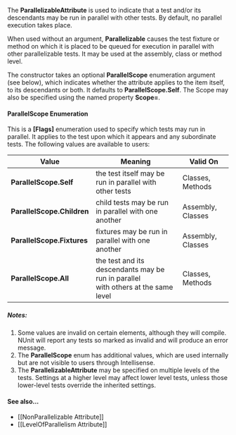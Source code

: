 The **ParallelizableAttribute** is used to indicate that a test and/or its descendants may be run in parallel with other tests. By default, no parallel execution takes place.

When used without an argument, **Parallelizable** causes the test fixture or method on which it is placed to be queued for execution in parallel with other parallelizable tests. It may be used at the assembly, class or method level.

The constructor takes an optional **ParallelScope** enumeration argument (see below), which indicates whether the attribute applies to the item itself, to its descendants or both. It defaults to **ParallelScope.Self**. The Scope may also be specified using the named property **Scope=**.

#### ParallelScope Enumeration

This is a **[Flags]** enumeration used to specify which tests may run in parallel. It applies to the test upon which it appears and any subordinate tests. The following values are available to users:

 Value | Meaning | Valid On
-------|---------|---------
**ParallelScope.Self**     | the test itself may be run in parallel with other tests | Classes, Methods
**ParallelScope.Children** | child tests may be run in parallel with one another     | Assembly, Classes
**ParallelScope.Fixtures** | fixtures may be run in parallel with one another        | Assembly, Classes
**ParallelScope.All**      | the test and its descendants may be run in parallel<br>with others at the same level | Classes, Methods

##### Notes: 
 1. Some values are invalid on certain elements, although they will compile. NUnit will report any tests so marked as invalid and will produce an error message.
 2. The **ParallelScope** enum has additional values, which are used internally but are not visible to users through Intellisense.
 3. The **ParallelizableAttribute** may be specified on multiple levels of the tests. Settings at a higher level may affect lower level tests, unless those lower-level tests override the inherited settings.

#### See also...
 * [[NonParallelizable Attribute]]
 * [[LevelOfParallelism Attribute]]

